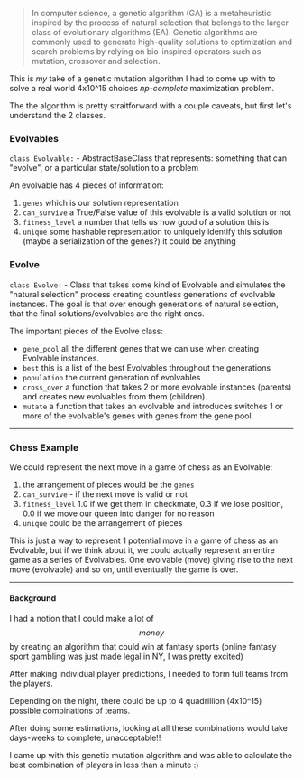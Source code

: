 
> In computer science, a genetic algorithm (GA) is a metaheuristic inspired by the process of natural selection that belongs to the larger class of evolutionary algorithms (EA). Genetic algorithms are commonly used to generate high-quality solutions to optimization and search problems by relying on bio-inspired operators such as mutation, crossover and selection.

This is *my* take of a genetic mutation algorithm I had to come up with to solve a real world 4x10^15 choices *np-complete* maximization problem.

The the algorithm is pretty straitforward with a couple caveats, but first let's understand the 2 classes.

### Evolvables

`class Evolvable:` - AbstractBaseClass that represents: something that can "evolve", or a particular state/solution to a problem

An evolvable has 4 pieces of information:
 1. `genes` which is our solution representation
 2. `can_survive` a True/False value of this evolvable is a valid solution or not
 3. `fitness_level` a number that tells us how good of a solution this is
 4. `unique` some hashable representation to uniquely identify this solution (maybe a serialization of the genes?) it could be anything

### Evolve

`class Evolve:` - Class that takes some kind of Evolvable and simulates the "natural selection" process creating countless generations of evolvable instances. The goal is that over enough generations of natural selection, that the final solutions/evolvables are the right ones.

The important pieces of the Evolve class:
 - `gene_pool` all the different genes that we can use when creating Evolvable instances.
 - `best` this is a list of the best Evolvables throughout the generations
 - `population` the current generation of evolvables
 - `cross_over` a function that takes 2 or more evolvable instances (parents) and creates new evolvables from them (children).
 - `mutate` a function that takes an evolvable and introduces switches 1 or more of the evolvable's genes with genes from the gene pool.

___

### Chess Example

We could represent the next move in a game of chess as an Evolvable:
 1. the arrangement of pieces would be the `genes`
 2. `can_survive` - if the next move is valid or not
 3. `fitness_level` 1.0 if we get them in checkmate, 0.3 if we lose position, 0.0 if we move our queen into danger for no reason
 4. `unique` could be the arrangement of pieces

This is just a way to represent 1 potential move in a game of chess as an Evolvable, but if we think about it, we could actually represent an entire game as a series of Evolvables. One evolvable (move) giving rise to the next move (evolvable) and so on, until eventually the game is over.

___

#### Background

I had a notion that I could make a lot of *$$ money $$* by creating an algorithm that could win at fantasy sports (online fantasy sport gambling was just made legal in NY, I was pretty excited)

After making individual player predictions, I needed to form full teams from the players.

Depending on the night, there could be up to 4 quadrillion (4x10^15) possible combinations of teams.

After doing some estimations, looking at all these combinations would take days-weeks to complete, unacceptable!!

I came up with this genetic mutation algorithm and was able to calculate the best combination of players in less than a minute :)
